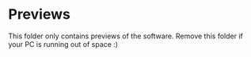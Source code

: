 # Previews
This folder only contains previews of the software. Remove this folder if your PC is running out of space :)
